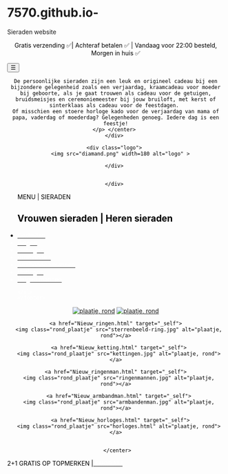 # 7570.github.io-
Sieraden website 
<!DOCTYPE html>
<html lang="en">
<head>
<title>test</title>
<link rel="stylesheet" href="mystyle.css">

<meta name="viewport" content="width=device-width, initial-scale=1">

</head>
<body>


 <center> <p><font color="#000000"> Gratis verzending &#x2705| Achteraf betalen &#x2705 | Vandaag voor 22:00 besteld, Morgen in huis &#x2705 </p></center> 
 
 
 <div class="w3-sidebar w3-bar-block w3-card w3-animate-left" style="display:none" id="mySidebar">
  <button class="w3-bar-item w3-button w3-large"
  onclick="w3_close()">Close &times;</button>
  <br>
  <H1> VROUWEN </H1> 
  <a href="Nieuw_oorbel.html" class="w3-bar-item w3-button">Oorbellen</a>
 </br> 
  <a href="Nieuw_ketting.html" class="w3-bar-item w3-button">Kettingen</a>
  <br> 
  <a href="Nieuw_armband.html" class="w3-bar-item w3-button">Armbanden</a>
<br> 
  <a href="Nieuw_ringen.html" class="w3-bar-item w3-button">Ringen</a>
  
  <h1> MANNEN  </H1> 
   <a href="nieuw_armbandman.html" class="w3-bar-item w3-button">Armbanden</a>
<br> 
  <a href="Nieuw_ringenman.html" class="w3-bar-item w3-button">Ringen</a>
  <br> 
  <a href="Nieuw_horloges.html" class="w3-bar-item w3-button">Horloges</a>
  </br> 
</div>
  
<div id="main">

<div class="w3-teal">
  <button id="openNav" class="w3-button w3-teal w3-xlarge" onclick="w3_open()">&#9776;</button>
  <div class="w3-container">
 
  </div>
</div>
<script>
function w3_open() {
  document.getElementById("main").style.marginLeft = "25%";
  document.getElementById("mySidebar").style.width = "25%";
  document.getElementById("mySidebar").style.display = "block";
  document.getElementById("openNav").style.display = 'none';
}
function w3_close() {
  document.getElementById("main").style.marginLeft = "0%";
  document.getElementById("mySidebar").style.display = "none";
  document.getElementById("openNav").style.display = "inline-block";
}
</script>

<div class="titelbalk"> 
	<div class="inleiding"> 
<p class="w3-large">
<center> 
<p style="font-family:'Courier New'"> 

    De persoonlijke sieraden zijn een leuk en origineel cadeau bij een bijzondere gelegenheid zoals een verjaardag, kraamcadeau voor moeder bij geboorte, als je gaat trouwen als cadeau voor de getuigen, bruidsmeisjes en ceremoniemeester bij jouw bruiloft, met kerst of sinterklaas als cadeau voor de feestdagen. 
	Of misschien een stoere horloge kado voor de verjaardag van mama of papa, vaderdag of moederdag? Gelegenheden genoeg. Iedere dag is een feestje!
	</p> </center> 
	</div> 
	
	<div class="logo"> 
		<img src="diamand.png" width=180 alt="logo" > 
	
	</div> 
	
		
	</div> 
</div> 

<!-- <header> 

<p><img src="diamand.png"  alt="logo" style="width:190px;height:190px;margin-right:20px;" >
<img src="spreuk.html" border="10px" align="right" >

</header> -->
 	  

<section>
  <nav>
    <ul>
	<footer>
  <p> MENU  |<font color="#ffffff"> </font> SIERADEN  </p>
<h2> Vrouwen sieraden  |    Heren sieraden </h2>
 <li><a href="nieuw_oorbel.html"><font color="#ffffff">Oorbellen</a></li> 
      <li><a href="Nieuw_ringen.html"><font color="#ffffff">Ringen</a></li>
      <li><a href="Nieuw_ketting.html"><font color="#ffffff">kettingen</a></li>
	  <li><a href="Nieuw_armband.html"><font color="#ffffff">Armbanden</a></li>
	  <li><a href="Nieuw_armbandman.html"><font color="#ffffff">Armbanden mannen </a></li>
	  <li><a href="Nieuw_horloges.html"><font color="#ffffff">Horloges</a></li>
	  <li><a href="Nieuw_ringenman.html"><font color="#ffffff">Ringen mannen</a> </li> 
	 
	 
    </ul>
	</footer>

  </nav>
  
  <article><font color="#000000">
    <center> 
	<a href="nieuw_oorbel.html" target="_self">
	  <img class="rond_plaatje" src="fotooorbel.jpg" alt="plaatje, rond"></a>
	  
   <a href="Nieuw_armband.html" target="_self">
	  <img class="rond_plaatje" src="armband.jpg" alt="plaatje, rond"></a>
	  
    <a href="Nieuw_ringen.html" target="_self">
	  <img class="rond_plaatje" src="sterrenbeeld-ring.jpg" alt="plaatje, rond"></a>
	    
	  <a href="Nieuw_ketting.html" target="_self">
	  <img class="rond_plaatje" src="kettingen.jpg" alt="plaatje, rond"></a>
	  	
    <a href="Nieuw_ringenman.html" target="_self">
	  <img class="rond_plaatje" src="ringenmannen.jpg" alt="plaatje, rond"></a>
	    
	  <a href="Nieuw_armbandman.html" target="_self">
	  <img class="rond_plaatje" src="armbandenman.jpg" alt="plaatje, rond"></a>
	  
	   <a href="Nieuw_horloges.html" target="_self">
	  <img class="rond_plaatje" src="horloges.html" alt="plaatje, rond"></a>
	  
	   
	  </center> 
</div> 
  </article>
</section>


<footer>
  <p>2+1 GRATIS OP TOPMERKEN |<a href="Nieuw_shop.html" target="_self"><font color="#ffffff"> SHOP NU</a></p>
</footer>
<head><style> 

.rond_plaatje {
  width: 148px;
  height: 148px;
  border-radius: 50%;
  /*float: right;*/
  margin-left: 25px;
  padding: 0;
  shape-outside: circle();
  shape-margin: 10px;
}
.venster { 
float: right; 
} 

</style>
</body>
</html>
